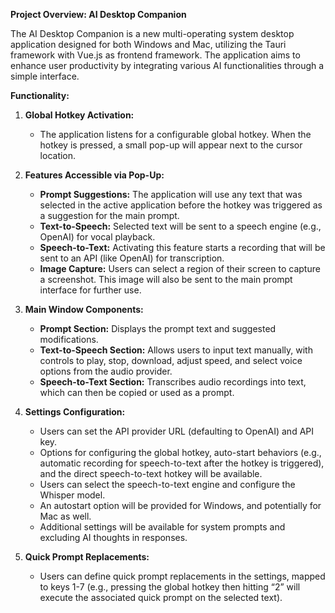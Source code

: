 **Project Overview: AI Desktop Companion**

The AI Desktop Companion is a new multi-operating system desktop application designed for both Windows and Mac, utilizing the Tauri framework with Vue.js as frontend framework. The application aims to enhance user productivity by integrating various AI functionalities through a simple interface.

**Functionality:**

1. **Global Hotkey Activation:**
   - The application listens for a configurable global hotkey. When the hotkey is pressed, a small pop-up will appear next to the cursor location.

2. **Features Accessible via Pop-Up:**
   - **Prompt Suggestions:** The application will use any text that was selected in the active application before the hotkey was triggered as a suggestion for the main prompt.
   - **Text-to-Speech:** Selected text will be sent to a speech engine (e.g., OpenAI) for vocal playback.
   - **Speech-to-Text:** Activating this feature starts a recording that will be sent to an API (like OpenAI) for transcription.
   - **Image Capture:** Users can select a region of their screen to capture a screenshot. This image will also be sent to the main prompt interface for further use.

3. **Main Window Components:**
   - **Prompt Section:** Displays the prompt text and suggested modifications.
   - **Text-to-Speech Section:** Allows users to input text manually, with controls to play, stop, download, adjust speed, and select voice options from the audio provider.
   - **Speech-to-Text Section:** Transcribes audio recordings into text, which can then be copied or used as a prompt.

4. **Settings Configuration:**
   - Users can set the API provider URL (defaulting to OpenAI) and API key.
   - Options for configuring the global hotkey, auto-start behaviors (e.g., automatic recording for speech-to-text after the hotkey is triggered), and the direct speech-to-text hotkey will be available.
   - Users can select the speech-to-text engine and configure the Whisper model.
   - An autostart option will be provided for Windows, and potentially for Mac as well.
   - Additional settings will be available for system prompts and excluding AI thoughts in responses.

5. **Quick Prompt Replacements:**
   - Users can define quick prompt replacements in the settings, mapped to keys 1-7 (e.g., pressing the global hotkey then hitting “2” will execute the associated quick prompt on the selected text).
